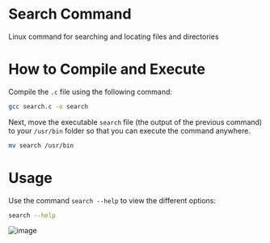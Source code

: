 # Search Command
Linux command for searching and locating files and directories
# How to Compile and Execute
Compile the `.c` file using the following command:
```bash
gcc search.c -o search
```
Next, move the executable `search` file (the output of the previous command) to your `/usr/bin` folder so that you can execute the command anywhere.
```bash
mv search /usr/bin
```
# Usage
Use the command `search --help` to view the different options:
```bash
search --help
```
![image](https://user-images.githubusercontent.com/73914792/147873771-5e34d698-2074-4eb1-b97c-e10a80817156.png)
